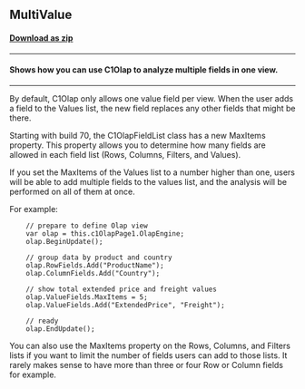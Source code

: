 ## MultiValue
#### [Download as zip](https://grapecity.github.io/DownGit/#/home?url=https://github.com/GrapeCity/ComponentOne-WPF-Samples/tree/master/NET_4.5.2/C1.WPF.Olap/CS/MultiValue/MultiValue)
____
#### Shows how you can use C1Olap to analyze multiple fields in one view.
____
By default, C1Olap only allows one value field per view. When the
user adds a field to the Values list, the new field replaces any 
other fields that might be there.

Starting with build 70, the C1OlapFieldList class has a new MaxItems
property. This property allows you to determine how many fields
are allowed in each field list (Rows, Columns, Filters, and Values).

If you set the MaxItems of the Values list to a number higher than
one, users will be able to add multiple fields to the values list,
and the analysis will be performed on all of them at once.

For example:

```
	// prepare to define Olap view
    var olap = this.c1OlapPage1.OlapEngine;
	olap.BeginUpdate();

	// group data by product and country
    olap.RowFields.Add("ProductName");
    olap.ColumnFields.Add("Country");

	// show total extended price and freight values
    olap.ValueFields.MaxItems = 5;
    olap.ValueFields.Add("ExtendedPrice", "Freight");

	// ready
	olap.EndUpdate();
```
You can also use the MaxItems property on the Rows, Columns, and Filters lists
if you want to limit the number of fields users can add to those lists. It rarely
makes sense to have more than three or four Row or Column fields for example.
